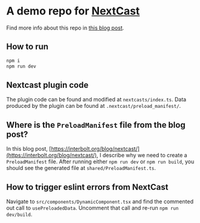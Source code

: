 # A demo repo for [NextCast](https://github.com/interbolt/nextcast)

Find more info about this repo in [this blog post](https://interbolt.org/blog/nextcast/).

## How to run

```bash
npm i
npm run dev
```

## Nextcast plugin code

The plugin code can be found and modified at `nextcasts/index.ts`. Data produced by the plugin can be found at `.nextcast/preload_manifest/`.

## Where is the `PreloadManifest` file from the blog post?

In this blog post, [https://interbolt.org/blog/nextcast/](https://interbolt.org/blog/nextcast/), I describe why we need to create a `PreloadManifest` file. After running either `npm run dev` or `npm run build`, you should see the generated file at `shared/PreloadManifest.ts`.

## How to trigger eslint errors from NextCast

Navigate to `src/components/DynamicComponent.tsx` and find the commented out call to `usePreloadedData`. Uncomment that call and re-run `npm run dev/build`.
